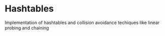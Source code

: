 # Hashtables
 Implementation of hashtables and collision avoidance techiques like linear probing and chaining

